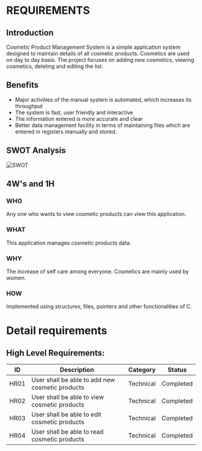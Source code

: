 # REQUIREMENTS

## Introduction

Cosmetic Product Management System is a simple application system designed to maintain details of all cosmetic products. Cosmetics are used on day to day basis. The project focuses on adding new cosmetics, viewing cosmetics, deleting and editing the list.

## Benefits

* Major activities of the manual system is automated, which increases its throughput
* The system is fast, user friendly and interactive
* The information entered is more accurate and clear
* Better data management facility in terms of maintaining files which are entered in registers manually and stored.

## SWOT Analysis

![SWOT](https://user-images.githubusercontent.com/89658708/132307369-b8a0c100-6c96-4418-b1c6-181cabbb576b.png)


## 4W's and 1H

### WHO

Any one who wants to view cosmetic products can view this application.

### WHAT

This application manages cosmetic products data.

### WHY

The increase of self care among everyone. Cosmetics are mainly used by women.

### HOW

Implemented using structures, files, pointers and other functionalities of C.

# Detail requirements
## High Level Requirements:

| ID | Description | Category | Status
| --- | --- | --- | --- |
| HR01 | User shall be able to add new cosmetic products | Technical | Completed
| HR02 | User shall be able to view cosmetic products | Technical | Completed
| HR03 | User shall be able to edit cosmetic products | Technical | Completed
| HR04 | User shall be able to read cosmetic products | Technical | Completed
